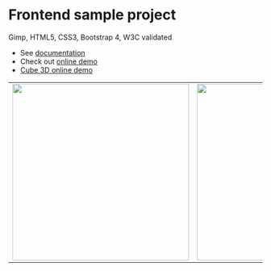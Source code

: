 # Frontend sample project
Gimp, HTML5, CSS3, Bootstrap 4, W3C validated

<ul>
  <li>See <a href="https://design.media.pl/github/frontend/sample/doc/Documentation.pdf" target="blank">documentation</a></li>
  <li>Check out <a href="https://design.media.pl/github/frontend/sample/">online demo</a></li>
  <li><a href="https://design.media.pl/github/frontend/sample/3Dcube/">Cube 3D online demo</a></li>
</ul>

<table>
  <tr>
    <td>
      <img src="https://design.media.pl/github/frontend/sample/doc/02lg.png" height="350px" />
    </td>
    <td>
      <img src="https://design.media.pl/github/frontend/sample/doc/03md.png" height="350px" />
    </td>
    <td>
      <img src="https://design.media.pl/github/frontend/sample/doc/04sm.png" height="350px" />
    </td>
    <td>
      <img src="https://design.media.pl/github/frontend/sample/doc/05xs.png" height="350px" />
    </td>
</table
